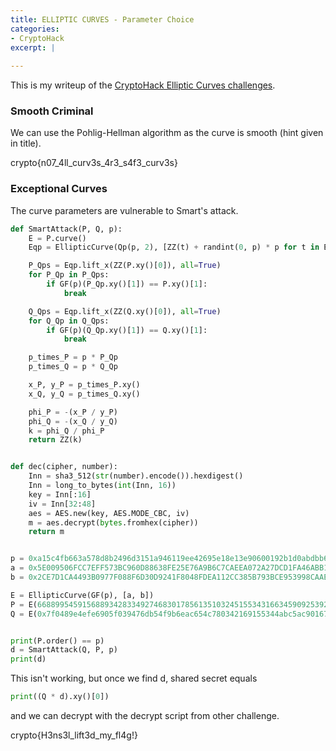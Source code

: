 ```yaml
---
title: ELLIPTIC CURVES - Parameter Choice
categories:
- CryptoHack
excerpt: |
  
---
```


This is my writeup of the [CryptoHack Elliptic Curves challenges](https://cryptohack.org/challenges/ecc/).

### Smooth Criminal

We can use the Pohlig-Hellman algorithm as the curve is smooth (hint given in title).

crypto{n07_4ll_curv3s_4r3_s4f3_curv3s}

### Exceptional Curves

The curve parameters are vulnerable to Smart's attack. 

```python
def SmartAttack(P, Q, p):
    E = P.curve()
    Eqp = EllipticCurve(Qp(p, 2), [ZZ(t) + randint(0, p) * p for t in E.a_invariants()])

    P_Qps = Eqp.lift_x(ZZ(P.xy()[0]), all=True)
    for P_Qp in P_Qps:
        if GF(p)(P_Qp.xy()[1]) == P.xy()[1]:
            break

    Q_Qps = Eqp.lift_x(ZZ(Q.xy()[0]), all=True)
    for Q_Qp in Q_Qps:
        if GF(p)(Q_Qp.xy()[1]) == Q.xy()[1]:
            break

    p_times_P = p * P_Qp
    p_times_Q = p * Q_Qp

    x_P, y_P = p_times_P.xy()
    x_Q, y_Q = p_times_Q.xy()

    phi_P = -(x_P / y_P)
    phi_Q = -(x_Q / y_Q)
    k = phi_Q / phi_P
    return ZZ(k)


def dec(cipher, number):
    Inn = sha3_512(str(number).encode()).hexdigest()
    Inn = long_to_bytes(int(Inn, 16))
    key = Inn[:16]
    iv = Inn[32:48]
    aes = AES.new(key, AES.MODE_CBC, iv)
    m = aes.decrypt(bytes.fromhex(cipher))
    return m


p = 0xa15c4fb663a578d8b2496d3151a946119ee42695e18e13e90600192b1d0abdbb6f787f90c8d102ff88e284dd4526f5f6b6c980bf88f1d0490714b67e8a2a2b77 #changed
a = 0x5E009506FCC7EFF573BC960D88638FE25E76A9B6C7CAEEA072A27DCD1FA46ABB15B7B6210CF90CABA982893EE2779669BAC06E267013486B22FF3E24ABAE2D42 #changed
b = 0x2CE7D1CA4493B0977F088F6D30D9241F8048FDEA112CC385B793BCE953998CAAE680864A7D3AA437EA3FFD1441CA3FB352B0B710BB3F053E980E503BE9A7FECE #changed

E = EllipticCurve(GF(p), [a, b])
P = E(6688995459156889342833492746830178561351032451553431663459092539202079309331606721889305095673315425664498757903172117433693024371601071704276267727669952, 5564994349416751535150119074854383530374616150731361990032636138300946966131834924594759776879733710221037510456861691212827465644751045328004911650582627)
Q = E(0x7f0489e4efe6905f039476db54f9b6eac654c780342169155344abc5ac90167adc6b8dabacec643cbe420abffe9760cbc3e8a2b508d24779461c19b20e242a38, 0xdd04134e747354e5b9618d8cb3f60e03a74a709d4956641b234daa8a65d43df34e18d00a59c070801178d198e8905ef670118c15b0906d3a00a662d3a2736bf)


print(P.order() == p)
d = SmartAttack(Q, P, p)
print(d)
```

This isn't working, but once we find d, shared secret equals

```python
print((Q * d).xy()[0])
```

and we can decrypt with the decrypt script from other challenge. 

crypto{H3ns3l_lift3d_my_fl4g!}
